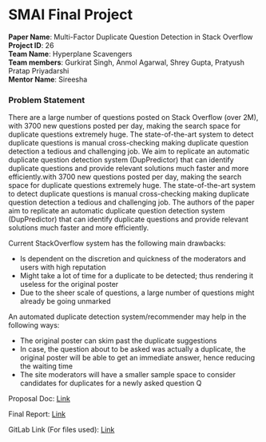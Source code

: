 # SMAI Final Project

**Paper Name**: Multi-Factor Duplicate Question Detection in Stack Overflow
**Project ID**: 26 <br>
**Team Name**: Hyperplane Scavengers <br>
**Team members**: Gurkirat Singh, Anmol Agarwal, Shrey Gupta, Pratyush Pratap
Priyadarshi <br>
**Mentor Name**: Sireesha

### Problem Statement

There are a large number of questions posted on Stack Overflow (over 2M), with
3700 new questions posted per day, making the search space for duplicate
questions extremely huge. The state-of-the-art system to detect duplicate
questions is manual cross-checking making duplicate question detection a tedious
and challenging job. We aim to replicate an automatic duplicate question
detection system (DupPredictor) that can identify duplicate questions and
provide relevant solutions much faster and more efficiently.with 3700 new
questions posted per day, making the search space for duplicate questions
extremely huge. The state-of-the-art system to detect duplicate questions is
manual cross-checking making duplicate question detection a tedious and
challenging job. The authors of the paper aim to replicate an automatic
duplicate question detection system (DupPredictor) that can identify duplicate
questions and provide relevant solutions much faster and more efficiently.

Current StackOverflow system has the following main drawbacks:

- Is dependent on the discretion and quickness of the moderators and users with
  high reputation
- Might take a lot of time for a duplicate to be detected; thus rendering it
  useless for the original poster
- Due to the sheer scale of questions, a large number of questions might already
  be going unmarked

An automated duplicate detection system/recommender may help in the following
ways:

- The original poster can skim past the duplicate suggestions
- In case, the question about to be asked was actually a duplicate, the original
  poster will be able to get an immediate answer, hence reducing the waiting
  time
- The site moderators will have a smaller sample space to consider candidates
  for duplicates for a newly asked question Q

Proposal
Doc: [Link](https://gsc2001.notion.site/Multi-Factor-Duplicate-Question-Detection-in-Stack-Overflow-Team-s-proposal-11c7591f65a84b4587f43d050c3eac9b)

Final Report: [Link](https://drive.google.com/file/d/1BdFAoppoe1_biCbHYRReMApygoWZLDoa/view?usp=sharing)

GitLab Link (For files used): [Link](https://gitlab.com/anmolagarwal999/smai_project_team_24)